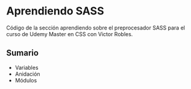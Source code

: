 # Aprendiendo SASS
Código de la sección aprendiendo sobre el preprocesador SASS para el curso de Udemy Master en CSS con Victor Robles.

## Sumario

- Variables 
- Anidación
- Módulos